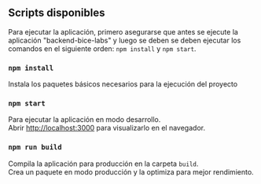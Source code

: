 ## Scripts disponibles

Para ejecutar la aplicación, primero asegurarse que antes se ejecute la aplicación "backend-bice-labs" y 
luego se deben se deben ejecutar los comandos en el siguiente orden: `npm install` y `npm start`.

### `npm install`
Instala los paquetes básicos necesarios para la ejecución del proyecto

### `npm start`

Para ejecutar la aplicación en modo desarrollo.<br>
Abrir [http://localhost:3000](http://localhost:3000) para visualizarlo en el navegador.

### `npm run build`

Compila la aplicación para producción en la carpeta `build`.<br>
Crea un paquete en modo producción y la optimiza para mejor rendimiento.
